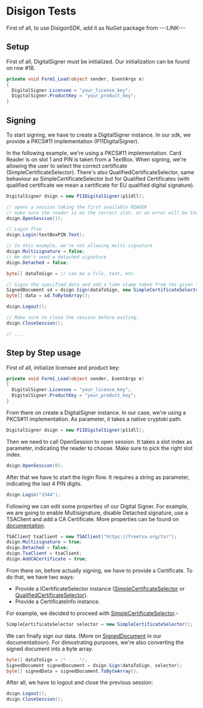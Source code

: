 # Disigon Tests

First of all, to use DisigonSDK, add it as NuGet package from ---LINK---

## Setup
First of all, DigitalSigner must be initialized.
Our initialization can be found on row #18.

```csharp
private void Form1_Load(object sender, EventArgs e)
{
  DigitalSigner.Licensee = "your_license_key";
  DigitalSigner.ProductKey = "your_product_key";
}
```

## Signing
To start signing, we have to create a DigitalSigner instance.
In our sdk, we provide a PKCS#11 implementation (P11DigitalSigner).

In the following example, we're using a PKCS#11 implementation.
Card Reader is on slot 1 and PIN is taken from a TextBox.
When signing, we're allowing the user to select the correct certificate (SimpleCertificateSelector).
There's also QualifiedCertificateSelector, same behaviour as SimpleCertificateSelector but for Qualified Certificates (with qualified certificate we mean a certificate for EU qualified digital signature).


```csharp
DigitalSigner dsign = new P11DigitalSigner(p11dll);

// opens a session taking the first available READER
// make sure the reader is on the correct slot, or an error will be thrown.
dsign.OpenSession(1);

// Login flow
dsign.Login(textBoxPIN.Text);

// In this example, we're not allowing multi-signature
dsign.Multisignature = false;
// We don't need a detached signature
dsign.Detached = false;

byte[] dataToSign = // can be a file, text, etc

// Signs the specified data and add a time stamp taken from the given TSA Client
SignedDocument sd = dsign.Sign(dataToSign, new SimpleCertificateSelector());
byte[] data = sd.ToByteArray();

dsign.Logout();

// Make sure to close the session before exiting.
dsign.CloseSession();

// ....
```

## Step by Step usage
First of all, initialize licensee and product key:
```csharp
private void Form1_Load(object sender, EventArgs e)
{
  DigitalSigner.Licensee = "your_license_key";
  DigitalSigner.ProductKey = "your_product_key";
}
```
From there on create a DigitalSigner instance. In our case, we're using a PKCS#11 implementation.
As parameter, it takes a native cryptoki path.
```csharp
DigitalSigner dsign = new P11DigitalSigner(p11dll);
```

Then we need to call OpenSession to open session. It takes a slot index as parameter, indicating the reader to choose. Make sure to pick the right slot index.
```csharp
dsign.OpenSession(0);
```

After that we have to start the login flow. It requires a string as parameter, indicating the last 4 PIN digits.

```csharp
dsign.Login("3344");
```

Following we can edit some properties of our Digital Signer.
For example, we are going to enable Multisignature, disable Detached signature, use a TSAClient and add a CA Certificate. More properties can be found on [documentation](link).

```csharp
TSAClient tsaClient = new TSAClient("https://freetsa.org/tsr");
dsign.Multisignature = true;
dsign.Detached = false;
dsign.TsaClient = tsaClient;
dsign.AddCACertificate = true;
```

From there on, before actually signing, we have to provide a Certificate.
To do that, we have two ways:
- Provide a ICertificateSelector instance ([SimpleCertificateSelector]() or [QualifiedCertificateSelector]()).
- Provide a CertificateInfo instance.

For example, we decided to proceed with [SimpleCertificateSelector]().-
```csharp
SimpleCertificateSelector selector = new SimpleCertificateSelector();
```

We can finally sign our data. (More on [SignedDocument]() in our documentatioon).
For dimostrating purposes, we're also converting the signed document into a byte array.
```csharp
byte[] dataToSign = /* ....*/;
SignedDocument signedDocument = dsign.Sign(dataToSign, selector);
byte[] signedData = signedDocument.ToByteArray();
```

After all, we have to logout and close the previous session:
```csharp
dsign.Logout();
dsign.CloseSession();
```
